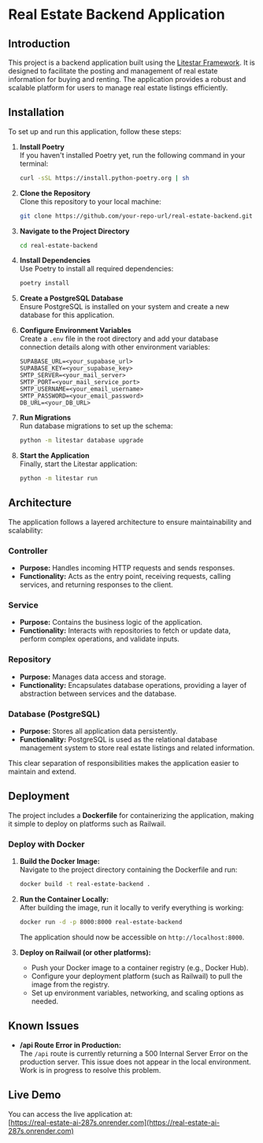 # Real Estate Backend Application

## Introduction

This project is a backend application built using the [Litestar Framework](https://www.litestar.dev/). It is designed to facilitate the posting and management of real estate information for buying and renting. The application provides a robust and scalable platform for users to manage real estate listings efficiently.

## Installation

To set up and run this application, follow these steps:

1. **Install Poetry**  
   If you haven't installed Poetry yet, run the following command in your terminal:
   ```bash
   curl -sSL https://install.python-poetry.org | sh
   ```

2. **Clone the Repository**  
   Clone this repository to your local machine:
   ```bash
   git clone https://github.com/your-repo-url/real-estate-backend.git
   ```

3. **Navigate to the Project Directory**  
   ```bash
   cd real-estate-backend
   ```

4. **Install Dependencies**  
   Use Poetry to install all required dependencies:
   ```bash
   poetry install
   ```

5. **Create a PostgreSQL Database**  
   Ensure PostgreSQL is installed on your system and create a new database for this application.

6. **Configure Environment Variables**  
   Create a `.env` file in the root directory and add your database connection details along with other environment variables:
   ```env
   SUPABASE_URL=<your_supabase_url>
   SUPABASE_KEY=<your_supabase_key>
   SMTP_SERVER=<your_mail_server>
   SMTP_PORT=<your_mail_service_port>
   SMTP_USERNAME=<your_email_username>
   SMTP_PASSWORD=<your_email_password>
   DB_URL=<your_DB_URL>
   ```

7. **Run Migrations**  
   Run database migrations to set up the schema:
   ```bash
   python -m litestar database upgrade
   ```

8. **Start the Application**  
   Finally, start the Litestar application:
   ```bash
   python -m litestar run
   ```

## Architecture

The application follows a layered architecture to ensure maintainability and scalability:

### Controller
- **Purpose:** Handles incoming HTTP requests and sends responses.
- **Functionality:** Acts as the entry point, receiving requests, calling services, and returning responses to the client.

### Service
- **Purpose:** Contains the business logic of the application.
- **Functionality:** Interacts with repositories to fetch or update data, perform complex operations, and validate inputs.

### Repository
- **Purpose:** Manages data access and storage.
- **Functionality:** Encapsulates database operations, providing a layer of abstraction between services and the database.

### Database (PostgreSQL)
- **Purpose:** Stores all application data persistently.
- **Functionality:** PostgreSQL is used as the relational database management system to store real estate listings and related information.

This clear separation of responsibilities makes the application easier to maintain and extend.

## Deployment

The project includes a **Dockerfile** for containerizing the application, making it simple to deploy on platforms such as Railwail.

### Deploy with Docker

1. **Build the Docker Image:**  
   Navigate to the project directory containing the Dockerfile and run:
   ```bash
   docker build -t real-estate-backend .
   ```

2. **Run the Container Locally:**  
   After building the image, run it locally to verify everything is working:
   ```bash
   docker run -d -p 8000:8000 real-estate-backend
   ```
   The application should now be accessible on `http://localhost:8000`.

3. **Deploy on Railwail (or other platforms):**  
   - Push your Docker image to a container registry (e.g., Docker Hub).
   - Configure your deployment platform (such as Railwail) to pull the image from the registry.
   - Set up environment variables, networking, and scaling options as needed.

## Known Issues

- **/api Route Error in Production:**  
  The `/api` route is currently returning a 500 Internal Server Error on the production server. This issue does not appear in the local environment. Work is in progress to resolve this problem.

## Live Demo

You can access the live application at:  
[https://real-estate-ai-287s.onrender.com](https://real-estate-ai-287s.onrender.com)
